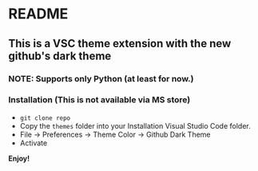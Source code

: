 # README
## This is a VSC theme extension with the new github's dark theme
### NOTE: Supports only Python (at least for now.)

### Installation (This is not available via MS store)
* `git clone repo`
* Copy the `themes` folder into your Installation Visual Studio Code folder.
* File -> Preferences -> Theme Color -> Github Dark Theme
* Activate

**Enjoy!**
